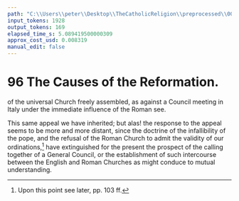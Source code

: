 ```yaml
---
path: "C:\\Users\\peter\\Desktop\\TheCatholicReligion\\preprocessed\\00115.jpg"
input_tokens: 1928
output_tokens: 169
elapsed_time_s: 5.089419500000309
approx_cost_usd: 0.008319
manual_edit: false
---
```

# 96 The Causes of the Reformation.

of the universal Church freely assembled, as
against a Council meeting in Italy under the
immediate influence of the Roman see.

This same appeal we have inherited; but
alas! the response to the appeal seems to be
more and more distant, since the doctrine of
the infallibility of the pope, and the refusal of
the Roman Church to admit the validity of our
ordinations,[^1] have extinguished for the present
the prospect of the calling together of a General
Council, or the establishment of such intercourse
between the English and Roman Churches as
might conduce to mutual understanding.

[^1]: Upon this point see later, pp. 103 ff.